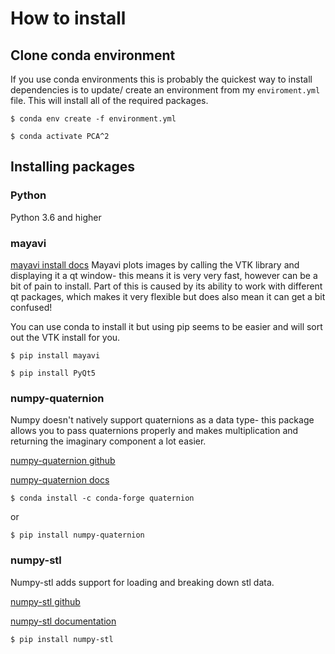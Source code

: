 # How to install

## Clone conda environment

If you use conda environments this is probably the quickest way to install dependencies is to update/ create an environment from my `enviroment.yml` file. This will install all of the required packages.

    $ conda env create -f environment.yml

    $ conda activate PCA^2

## Installing packages

### Python
Python 3.6 and higher

### mayavi

[mayavi install docs](https://docs.enthought.com/mayavi/mayavi/installation.html)
Mayavi plots images by calling the VTK library and displaying it a qt window- this means it is very very fast, however can be a bit of pain to install. Part of this is caused by its ability to work with different qt packages, which makes it very flexible but does also mean it can get a bit confused!

You can use conda to install it but using pip seems to be easier and will sort out the VTK install for you.

    $ pip install mayavi

    $ pip install PyQt5

### numpy-quaternion 

Numpy doesn't natively support quaternions as a data type- this package allows you to pass quaternions properly and makes multiplication and returning the imaginary component a lot easier.

[numpy-quaternion github](https://github.com/moble/quaternion)

[numpy-quaternion docs](https://quaternion.readthedocs.io/en/latest/)

    $ conda install -c conda-forge quaternion

or

    $ pip install numpy-quaternion

### numpy-stl
Numpy-stl adds support for loading and breaking down stl data.

[numpy-stl github](https://github.com/WoLpH/numpy-stl)

[numpy-stl documentation](https://numpy-stl.readthedocs.io/en/latest/)

    $ pip install numpy-stl
